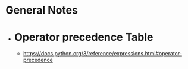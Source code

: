  # General Notes

 - # Operator precedence Table
   - https://docs.python.org/3/reference/expressions.html#operator-precedence